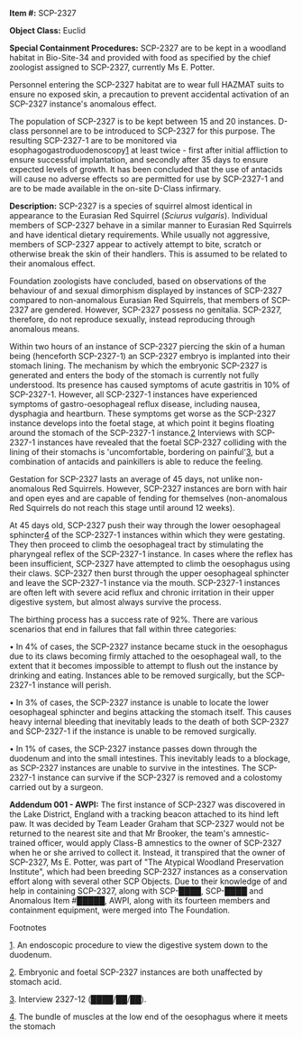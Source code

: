 **Item #:** SCP-2327

**Object Class:** Euclid

**Special Containment Procedures:** SCP-2327 are to be kept in a woodland habitat in Bio-Site-34 and provided with food as specified by the chief zoologist assigned to SCP-2327, currently Ms E. Potter.

Personnel entering the SCP-2327 habitat are to wear full HAZMAT suits to ensure no exposed skin, a precaution to prevent accidental activation of an SCP-2327 instance's anomalous effect.

The population of SCP-2327 is to be kept between 15 and 20 instances. D-class personnel are to be introduced to SCP-2327 for this purpose. The resulting SCP-2327-1 are to be monitored via esophagogastroduodenoscopy[1](javascript:;) at least twice - first after initial affliction to ensure successful implantation, and secondly after 35 days to ensure expected levels of growth. It has been concluded that the use of antacids will cause no adverse effects so are permitted for use by SCP-2327-1 and are to be made available in the on-site D-Class infirmary.

**Description:** SCP-2327 is a species of squirrel almost identical in appearance to the Eurasian Red Squirrel (_Sciurus vulgaris_). Individual members of SCP-2327 behave in a similar manner to Eurasian Red Squirrels and have identical dietary requirements. While usually not aggressive, members of SCP-2327 appear to actively attempt to bite, scratch or otherwise break the skin of their handlers. This is assumed to be related to their anomalous effect.

Foundation zoologists have concluded, based on observations of the behaviour of and sexual dimorphism displayed by instances of SCP-2327 compared to non-anomalous Eurasian Red Squirrels, that members of SCP-2327 are gendered. However, SCP-2327 possess no genitalia. SCP-2327, therefore, do not reproduce sexually, instead reproducing through anomalous means.

Within two hours of an instance of SCP-2327 piercing the skin of a human being (henceforth SCP-2327-1) an SCP-2327 embryo is implanted into their stomach lining. The mechanism by which the embryonic SCP-2327 is generated and enters the body of the stomach is currently not fully understood. Its presence has caused symptoms of acute gastritis in 10% of SCP-2327-1. However, all SCP-2327-1 instances have experienced symptoms of gastro-oesophageal reflux disease, including nausea, dysphagia and heartburn. These symptoms get worse as the SCP-2327 instance develops into the foetal stage, at which point it begins floating around the stomach of the SCP-2327-1 instance.[2](javascript:;) Interviews with SCP-2327-1 instances have revealed that the foetal SCP-2327 colliding with the lining of their stomachs is 'uncomfortable, bordering on painful'[3](javascript:;), but a combination of antacids and painkillers is able to reduce the feeling.

Gestation for SCP-2327 lasts an average of 45 days, not unlike non-anomalous Red Squirrels. However, SCP-2327 instances are born with hair and open eyes and are capable of fending for themselves (non-anomalous Red Squirrels do not reach this stage until around 12 weeks).

At 45 days old, SCP-2327 push their way through the lower oesophageal sphincter[4](javascript:;) of the SCP-2327-1 instances within which they were gestating. They then proceed to climb the oesophageal tract by stimulating the pharyngeal reflex of the SCP-2327-1 instance. In cases where the reflex has been insufficient, SCP-2327 have attempted to climb the oesophagus using their claws. SCP-2327 then burst through the upper oesophageal sphincter and leave the SCP-2327-1 instance via the mouth. SCP-2327-1 instances are often left with severe acid reflux and chronic irritation in their upper digestive system, but almost always survive the process.

The birthing process has a success rate of 92%. There are various scenarios that end in failures that fall within three categories:

• In 4% of cases, the SCP-2327 instance became stuck in the oesophagus due to its claws becoming firmly attached to the oesophageal wall, to the extent that it becomes impossible to attempt to flush out the instance by drinking and eating. Instances able to be removed surgically, but the SCP-2327-1 instance will perish.

• In 3% of cases, the SCP-2327 instance is unable to locate the lower oesophageal sphincter and begins attacking the stomach itself. This causes heavy internal bleeding that inevitably leads to the death of both SCP-2327 and SCP-2327-1 if the instance is unable to be removed surgically.

• In 1% of cases, the SCP-2327 instance passes down through the duodenum and into the small intestines. This inevitably leads to a blockage, as SCP-2327 instances are unable to survive in the intestines. The SCP-2327-1 instance can survive if the SCP-2327 is removed and a colostomy carried out by a surgeon.

**Addendum 001 - AWPI:** The first instance of SCP-2327 was discovered in the Lake District, England with a tracking beacon attached to its hind left paw. It was decided by Team Leader Graham that SCP-2327 would not be returned to the nearest site and that Mr Brooker, the team's amnestic-trained officer, would apply Class-B amnestics to the owner of SCP-2327 when he or she arrived to collect it. Instead, it transpired that the owner of SCP-2327, Ms E. Potter, was part of "The Atypical Woodland Preservation Institute", which had been breeding SCP-2327 instances as a conservation effort along with several other SCP Objects. Due to their knowledge of and help in containing SCP-2327, along with SCP-████, SCP-████ and Anomalous Item #█████, AWPI, along with its fourteen members and containment equipment, were merged into The Foundation.

Footnotes

[1](javascript:;). An endoscopic procedure to view the digestive system down to the duodenum.

[2](javascript:;). Embryonic and foetal SCP-2327 instances are both unaffected by stomach acid.

[3](javascript:;). Interview 2327-12 (████/██/██).

[4](javascript:;). The bundle of muscles at the low end of the oesophagus where it meets the stomach